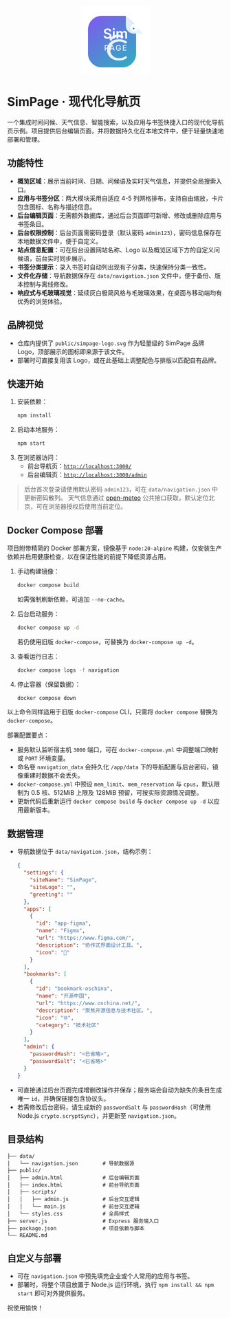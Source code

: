 <p align="center">
  <img src="./public/simpage-logo.svg" alt="SimPage Logo" width="160" />
</p>

# SimPage · 现代化导航页

一个集成时间问候、天气信息、智能搜索，以及应用与书签快捷入口的现代化导航页示例。项目提供后台编辑页面，并将数据持久化在本地文件中，便于轻量快速地部署和管理。

## 功能特性

- **概览区域**：展示当前时间、日期、问候语及实时天气信息，并提供全局搜索入口。
- **应用与书签分区**：两大模块采用自适应 4-5 列网格排布，支持自由缩放，卡片包含图标、名称与描述信息。
- **后台编辑页面**：无需额外数据库，通过后台页面即可新增、修改或删除应用与书签条目。
- **后台权限控制**：后台页面需密码登录（默认密码 `admin123`），密码信息保存在本地数据文件中，便于自定义。
- **站点信息配置**：可在后台设置网站名称、Logo 以及概览区域下方的自定义问候语，前台实时同步展示。
- **书签分类提示**：录入书签时自动列出现有子分类，快速保持分类一致性。
- **文件化存储**：导航数据保存在 `data/navigation.json` 文件中，便于备份、版本控制与离线修改。
- **响应式与毛玻璃视觉**：延续灰白极简风格与毛玻璃效果，在桌面与移动端均有优秀的浏览体验。

## 品牌视觉

- 仓库内提供了 `public/simpage-logo.svg` 作为轻量级的 SimPage 品牌 Logo，顶部展示的图标即来源于该文件。
- 部署时可直接复用该 Logo，或在此基础上调整配色与排版以匹配自有品牌。

## 快速开始

1. 安装依赖：
   ```bash
   npm install
   ```
2. 启动本地服务：
   ```bash
   npm start
   ```
3. 在浏览器访问：
   - 前台导航页：[`http://localhost:3000/`](http://localhost:3000/)
   - 后台编辑页：[`http://localhost:3000/admin`](http://localhost:3000/admin.html)

> 后台首次登录请使用默认密码 `admin123`，可在 `data/navigation.json` 中更新密码散列。
> 天气信息通过 [open-meteo](https://open-meteo.com/) 公共接口获取，默认定位北京，可在浏览器授权后使用当前定位。

## Docker Compose 部署

项目附带精简的 Docker 部署方案，镜像基于 `node:20-alpine` 构建，仅安装生产依赖并启用健康检查，以在保证性能的前提下降低资源占用。

1. 手动构建镜像：
   ```bash
   docker compose build
   ```
   如需强制刷新依赖，可追加 `--no-cache`。

2. 后台启动服务：
   ```bash
   docker compose up -d
   ```
   若仍使用旧版 `docker-compose`，可替换为 `docker-compose up -d`。

3. 查看运行日志：
   ```bash
   docker compose logs -f navigation
   ```

4. 停止容器（保留数据）：
   ```bash
   docker compose down
   ```

以上命令同样适用于旧版 `docker-compose` CLI，只需将 `docker compose` 替换为 `docker-compose`。

部署配置要点：

- 服务默认监听宿主机 `3000` 端口，可在 `docker-compose.yml` 中调整端口映射或 `PORT` 环境变量。
- 命名卷 `navigation_data` 会持久化 `/app/data` 下的导航配置与后台密码，镜像重建时数据不会丢失。
- `docker-compose.yml` 中预设 `mem_limit`、`mem_reservation` 与 `cpus`，默认限制为 0.5 核、512MiB 上限及 128MiB 预留，可按实际资源情况调整。
- 更新代码后重新运行 `docker compose build` 与 `docker compose up -d` 以应用最新版本。

## 数据管理

- 导航数据位于 `data/navigation.json`，结构示例：
  ```json
  {
    "settings": {
      "siteName": "SimPage",
      "siteLogo": "",
      "greeting": ""
    },
    "apps": [
      {
        "id": "app-figma",
        "name": "Figma",
        "url": "https://www.figma.com/",
        "description": "协作式界面设计工具。",
        "icon": "🎨"
      }
    ],
    "bookmarks": [
      {
        "id": "bookmark-oschina",
        "name": "开源中国",
        "url": "https://www.oschina.net/",
        "description": "聚焦开源信息与技术社区。",
        "icon": "🌐",
        "category": "技术社区"
      }
    ],
    "admin": {
      "passwordHash": "<已省略>",
      "passwordSalt": "<已省略>"
    }
  }
  ```
- 可直接通过后台页面完成增删改操作并保存；服务端会自动为缺失的条目生成唯一 `id`，并确保链接包含协议头。
- 若需修改后台密码，请生成新的 `passwordSalt` 与 `passwordHash`（可使用 Node.js `crypto.scryptSync`），并更新至 `navigation.json`。

## 目录结构

```
├── data/
│   └── navigation.json        # 导航数据源
├── public/
│   ├── admin.html             # 后台编辑页面
│   ├── index.html             # 前台导航页面
│   ├── scripts/
│   │   ├── admin.js           # 后台交互逻辑
│   │   └── main.js            # 前台交互逻辑
│   └── styles.css             # 全局样式
├── server.js                  # Express 服务端入口
├── package.json               # 项目依赖与脚本
└── README.md
```

## 自定义与部署

- 可在 `navigation.json` 中预先填充企业或个人常用的应用与书签。
- 部署时，将整个项目放置于 Node.js 运行环境，执行 `npm install && npm start` 即可对外提供服务。

祝使用愉快！
